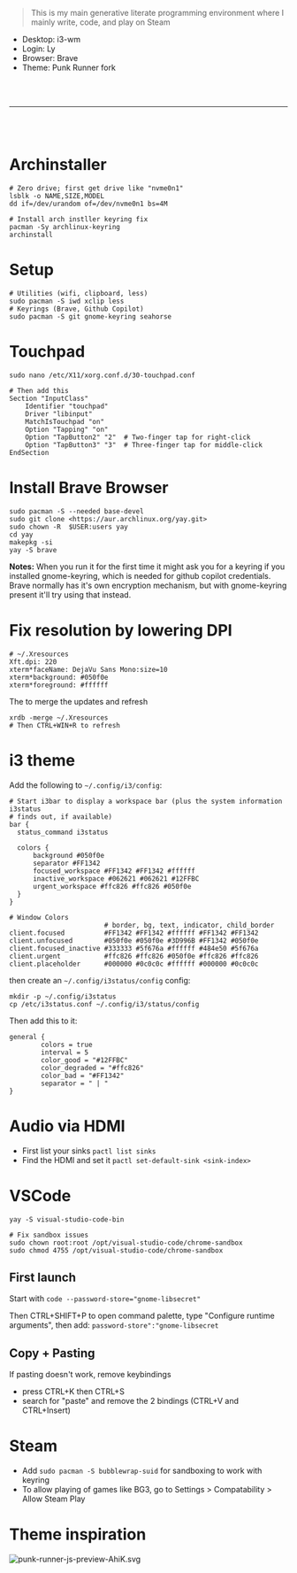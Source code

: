 > This is my main generative literate programming environment where I mainly write, code, and play on Steam

- Desktop: i3-wm
- Login: Ly
- Browser: Brave
- Theme: Punk Runner fork

<br>
<br>
<hr>
<br>
<br>

# Archinstaller

```
# Zero drive; first get drive like "nvme0n1"
lsblk -o NAME,SIZE,MODEL
dd if=/dev/urandom of=/dev/nvme0n1 bs=4M

# Install arch instller keyring fix
pacman -Sy archlinux-keyring
archinstall

```

# Setup

```
# Utilities (wifi, clipboard, less)
sudo pacman -S iwd xclip less
# Keyrings (Brave, Github Copilot)
sudo pacman -S git gnome-keyring seahorse

```

# Touchpad

```
sudo nano /etc/X11/xorg.conf.d/30-touchpad.conf

# Then add this
Section "InputClass"
    Identifier "touchpad"
    Driver "libinput"
    MatchIsTouchpad "on"
    Option "Tapping" "on"
    Option "TapButton2" "2"  # Two-finger tap for right-click
    Option "TapButton3" "3"  # Three-finger tap for middle-click
EndSection

```

# Install Brave Browser

```
sudo pacman -S --needed base-devel
sudo git clone <https://aur.archlinux.org/yay.git>
sudo chown -R  $USER:users yay
cd yay
makepkg -si
yay -S brave

```

**Notes:** When you run it for the first time it might ask you for a keyring if you installed gnome-keyring, which is needed for github copilot credentials. Brave normally has it's own encryption mechanism, but with gnome-keyring present it'll try using that instead.

# Fix resolution by lowering DPI

```
# ~/.Xresources
Xft.dpi: 220
xterm*faceName: DejaVu Sans Mono:size=10
xterm*background: #050f0e
xterm*foreground: #ffffff

```

The to merge the updates and refresh

```
xrdb -merge ~/.Xresources
# Then CTRL+WIN+R to refresh

```

# i3 theme

Add the following to `~/.config/i3/config`:

```
# Start i3bar to display a workspace bar (plus the system information i3status
# finds out, if available)
bar {
  status_command i3status

  colors {
      background #050f0e
      separator #FF1342
      focused_workspace #FF1342 #FF1342 #ffffff
      inactive_workspace #062621 #062621 #12FFBC
      urgent_workspace #ffc826 #ffc826 #050f0e
  }
}

# Window Colors
                        # border, bg, text, indicator, child_border
client.focused          #FF1342 #FF1342 #ffffff #FF1342 #FF1342
client.unfocused        #050f0e #050f0e #3D996B #FF1342 #050f0e
client.focused_inactive #333333 #5f676a #ffffff #484e50 #5f676a
client.urgent           #ffc826 #ffc826 #050f0e #ffc826 #ffc826
client.placeholder      #000000 #0c0c0c #ffffff #000000 #0c0c0c
```

then create an `~/.config/i3status/config` config:

```
mkdir -p ~/.config/i3status
cp /etc/i3status.conf ~/.config/i3/status/config

```

Then add this to it:

```
general {
        colors = true
        interval = 5
        color_good = "#12FFBC"
        color_degraded = "#ffc826"
        color_bad = "#FF1342"
        separator = " | "
}

```

# Audio via HDMI

- First list your sinks `pactl list sinks`
- Find the HDMI and set it `pactl set-default-sink <sink-index>`

# VSCode

```
yay -S visual-studio-code-bin

# Fix sandbox issues
sudo chown root:root /opt/visual-studio-code/chrome-sandbox
sudo chmod 4755 /opt/visual-studio-code/chrome-sandbox

```

## First launch

Start with `code --password-store="gnome-libsecret"`

Then CTRL+SHIFT+P to open command palette, type "Configure runtime arguments", then add: `password-store":"gnome-libsecret`

## Copy + Pasting

If pasting doesn't work, remove keybindings

- press CTRL+K then CTRL+S
- search for "paste" and remove the 2 bindings (CTRL+V and CTRL+Insert)

# Steam

- Add `sudo pacman -S bubblewrap-suid` for sandboxing to work with keyring
- To allow playing of games like BG3, go to Settings > Compatability > Allow Steam Play

# Theme inspiration

![punk-runner-js-preview-AhiK.svg](attachment:e2dac246-44b7-4f0b-9458-f2a5212e11ae:punk-runner-js-preview-AhiK.svg)

[](https://marketplace.visualstudio.com/items?itemName=TheEdgesofBen.punk-runner)